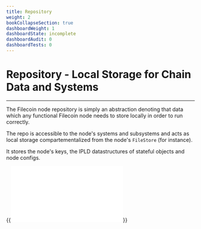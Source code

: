 ```yaml
---
title: Repository
weight: 2
bookCollapseSection: true
dashboardWeight: 1
dashboardState: incomplete
dashboardAudit: 0
dashboardTests: 0
---
```


# Repository - Local Storage for Chain Data and Systems
---

The Filecoin node repository is simply an abstraction denoting that data which any functional Filecoin node needs to store locally in order to run correctly.

The repo is accessible to the node's systems and subsystems and acts as local storage compartementalized from the node's `FileStore` (for instance).

It stores the node's keys, the IPLD datastructures of stateful objects and node configs.

{{<embed src="repository_subsystem.id" lang="go" >}}

